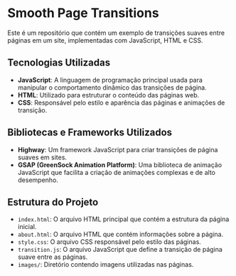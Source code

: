 # Smooth Page Transitions

Este é um repositório que contém um exemplo de transições suaves entre páginas em um site, implementadas com JavaScript, HTML e CSS.

## Tecnologias Utilizadas

- **JavaScript**: A linguagem de programação principal usada para manipular o comportamento dinâmico das transições de página.
- **HTML**: Utilizado para estruturar o conteúdo das páginas web.
- **CSS**: Responsável pelo estilo e aparência das páginas e animações de transição.

## Bibliotecas e Frameworks Utilizados

- **Highway**: Um framework JavaScript para criar transições de página suaves em sites.
- **GSAP (GreenSock Animation Platform)**: Uma biblioteca de animação JavaScript que facilita a criação de animações complexas e de alto desempenho.

## Estrutura do Projeto

- `index.html`: O arquivo HTML principal que contém a estrutura da página inicial.
- `about.html`: O arquivo HTML que contém informações sobre a página.
- `style.css`: O arquivo CSS responsável pelo estilo das páginas.
- `transition.js`: O arquivo JavaScript que define a transição de página suave entre as páginas.
- `images/`: Diretório contendo imagens utilizadas nas páginas.

